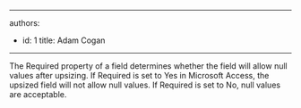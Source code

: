

---
authors:
  - id: 1
    title: Adam Cogan
---




<span class='intro'> The Required property of a field determines whether the field will allow null values after upsizing. If Required is set to Yes in Microsoft Access, the upsized field will not allow null values. If Required is set to No, null values are acceptable.
 </span>





